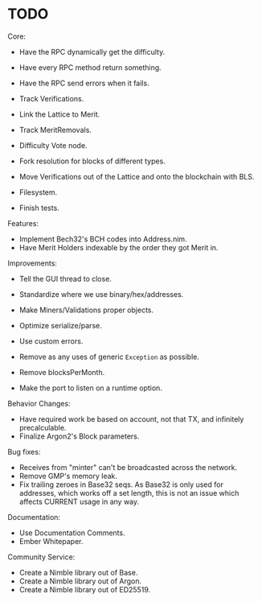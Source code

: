 # TODO

Core:
- Have the RPC dynamically get the difficulty.
- Have every RPC method return something.
- Have the RPC send errors when it fails.

- Track Verifications.
- Link the Lattice to Merit.
- Track MeritRemovals.
- Difficulty Vote node.
- Fork resolution for blocks of different types.

- Move Verifications out of the Lattice and onto the blockchain with BLS.

- Filesystem.
- Finish tests.

Features:
- Implement Bech32's BCH codes into Address.nim.
- Have Merit Holders indexable by the order they got Merit in.

Improvements:
- Tell the GUI thread to close.

- Standardize where we use binary/hex/addresses.

- Make Miners/Validations proper objects.
- Optimize serialize/parse.

- Use custom errors.
- Remove as any uses of generic `Exception` as possible.

- Remove blocksPerMonth.
- Make the port to listen on a runtime option.

Behavior Changes:
- Have required work be based on account, not that TX, and infinitely precalculable.
- Finalize Argon2's Block parameters.

Bug fixes:
- Receives from "minter" can't be broadcasted across the network.
- Remove GMP's memory leak.
- Fix trailing zeroes in Base32 seqs. As Base32 is only used for addresses, which works off a set length, this is not an issue which affects CURRENT usage in any way.

Documentation:
- Use Documentation Comments.
- Ember Whitepaper.

Community Service:
- Create a Nimble library out of Base.
- Create a Nimble library out of Argon.
- Create a Nimble library out of ED25519.
